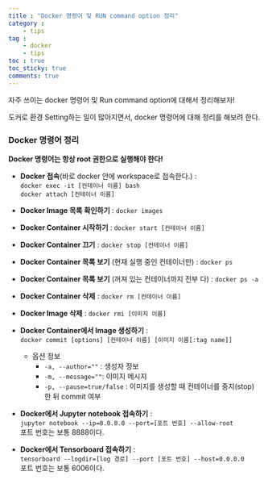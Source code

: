 ```yaml
---
title : "Docker 명령어 및 RUN command option 정리"
category :
    - tips
tag :
    - docker
    - tips
toc : true
toc_sticky: true
comments: true
---  
```


자주 쓰이는 docker 명령어 및 Run command option에 대해서 정리해보자!  

도커로 환경 Setting하는 일이 많아지면서, docker 명령어에 대해 정리를 해보려 한다.  

### Docker 명령어 정리

**Docker 명령어는 항상 root 권한으로 실행해야 한다!**  

- **Docker 접속**(바로 docker 안에 workspace로 접속한다.) :  
    `docker exec -it [컨테이너 이름] bash`  
    `docker attach [컨테이너 이름]` 

- **Docker Image 목록 확인하기** : 
    `docker images`

- **Docker Container 시작하기** : 
    `docker start [컨테이너 이름]`

- **Docker Container 끄기** : 
    `docker stop [컨테이너 이름]`  

- **Docker Container 목록 보기** (현재 실행 중인 컨테이너만) : 
    `docker ps`

- **Docker Container 목록 보기** (꺼져 있는 컨테이너까지 전부 다) : 
    `docker ps -a`  

- **Docker Container 삭제** : 
    `docker rm [컨테이너 이름]`  

- **Docker Image 삭제** : 
    `docker rmi [이미지 이름]`  

- **Docker Container에서 Image 생성하기** :  
    `docker commit [options] [컨테이너 이름] [이미지 이름[:tag name]]`  
    -   옵션 정보  
        - `-a, --author=""` : 생성자 정보  
        - `-m, --message=""`: 이미지 메시지  
        - `-p, --pause=true/false` : 이미지를 생성할 때 컨테이너를 중지(stop) 한 뒤 commit 여부


- **Docker에서 Jupyter notebook 접속하기** :  
    `jupyter notebook --ip=0.0.0.0 --port=[포트 번호] --allow-root`  
    포트 번호는 보통 8888이다.  

- **Docker에서 Tensorboard 접속하기** :  
    `tensorboard --logdir=[log 경로] --port [포트 번호] --host=0.0.0.0`  
    포트 번호는 보통 6006이다.  


